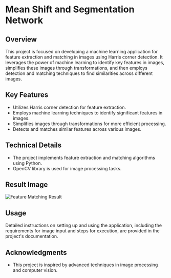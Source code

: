 # Mean Shift and Segmentation Network

## Overview
This project is focused on developing a machine learning application for feature extraction and matching in images using Harris corner detection. It leverages the power of machine learning to identify key features in images, simplifies these images through transformations, and then employs detection and matching techniques to find similarities across different images.

## Key Features
- Utilizes Harris corner detection for feature extraction.
- Employs machine learning techniques to identify significant features in images.
- Simplifies images through transformations for more efficient processing.
- Detects and matches similar features across various images.

## Technical Details
- The project implements feature extraction and matching algorithms using Python.
- OpenCV library is used for image processing tasks.

## Result Image
![Feature Matching Result](https://github.com/brosio-lsn/mean_shift_and_segmentation_network/blob/main/result.jpg)

## Usage
Detailed instructions on setting up and using the application, including the requirements for image input and steps for execution, are provided in the project's documentation.

## Acknowledgments
- This project is inspired by advanced techniques in image processing and computer vision.
